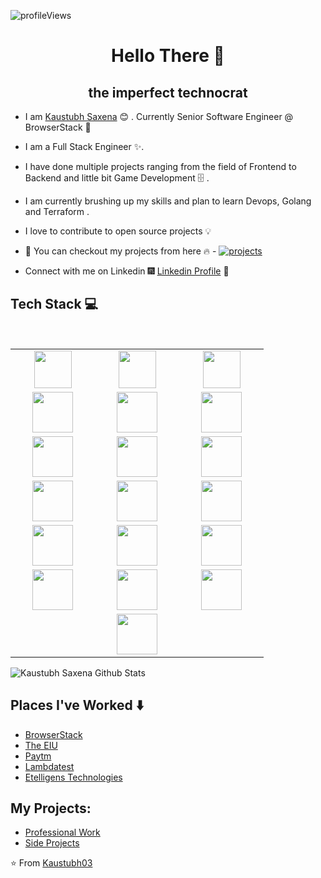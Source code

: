 ![profileViews](https://en3zcgi7b3erui3.m.pipedream.net/?username=kaustubh03)

<h1 align="center"> Hello There 👋 </h1>
<h2 align="center"> the imperfect technocrat </h2>

* I am [Kaustubh Saxena](https://www.kaustubh.dev/) :blush:	 . Currently Senior Software Engineer @ BrowserStack :satellite:

* I am a Full Stack Engineer :sparkles:.

* I have done multiple projects ranging from the field of Frontend to Backend and little bit Game Development :file_cabinet: .

* I am currently brushing up my skills and plan to learn Devops, Golang and Terraform .

* I love to  contribute to open source projects :bulb:

* :magnet: You can checkout my projects from here :fire: - [![projects](https://forthebadge.com/images/badges/check-it-out.svg)](http://kaustubh.dev)

* Connect with me on Linkedin :fireworks: [Linkedin Profile](https://www.linkedin.com/in/kaustubh-saxena-b953ba27/) :sparkler:


## Tech Stack :computer:

<br>
<table>
<tbody>
 <tr>
<td align="center" width="20%">

<img height=60px src="https://kaustubh.dev/img/js.5b546759.svg"> 
</td>

<td align="center" width="20%">

<img height=60px src="https://kaustubh.dev/img/python.5029bd34.svg"> 
</td>

<td align="center" width="20%">

<img height=60px src="https://kaustubh.dev/img/php.89d81358.svg"> 
</td>
</tr>

<tr>
<td align="center" width="20%">

<img height=65px src="https://kaustubh.dev/img/react.366d288b.svg"> 
</td>

<td align="center" width="20%">
<img height=65px src="https://git-scm.com/images/logos/downloads/Git-Logo-2Color.png"> 
</td>

<td align="center" width="20%">
<img height=65px src="https://kaustubh.dev/img/vue.3d18d65c.svg"> 
</td>
</tr>

<tr>
<td align="center" width="20%">
<img height=65px src="https://kaustubh.dev/img/html.5e025b38.svg"> 
</td>

<td align="center" width="20%">
<img height=65px src="https://kaustubh.dev/img/css_sass_scss.436fe529.svg"> 
</td>



<td align="center" width="20%">
<img height=65px src="https://kaustubh.dev/img/redux.3e3945f4.svg"> 
</td>
</tr>

<tr>
<td align="center" width="20%">
<img height=65px src="https://www.logolynx.com/images/logolynx/d5/d50b83324fb4fbab14cdfaf47409115b.jpeg"> 
</td>
<td align="center" width="20%">
    <img height=65px src="https://kaustubh.dev/img/typescript.3de182d2.svg"> 
</td>

<td align="center" width="20%">
<img height=65px src="https://i0.wp.com/www.complexsql.com/wp-content/uploads/2017/01/sql-logo.jpg?ssl=1"> 
</td>
</tr>

<tr>
    <td align="center" width="20%">
        <img height=65px src="https://kaustubh.dev/img/nextjs.6338e3b1.png"> 
    </td>
    <td align="center" width="20%">
        <img height=65px src="https://kaustubh.dev/img/nodejs.705b987e.svg"> 
    </td>
    <td align="center" width="20%">
        <img height=65px src="https://kaustubh.dev/img/graphql.e70025e8.svg"> 
    </td>
  </tr>
  <tr>
    <td align="center" width="20%"> 
        <img height=65px src="https://kaustubh.dev/img/illustration.6e78f383.svg"> 
    </td>
    <td align="center" width="20%">
        <img height=65px src="https://kaustubh.dev/img/laravel.bea042bc.svg"> 
    </td>
    <td align="center" width="20%">
        <img height=65px src="https://kaustubh.dev/img/codeignitor.510c5b6e.svg"> 
    </td>
</tr>
<tr>
  <td></td>
    <td align="center" width="20%">
        <img height=65px src="https://kaustubh.dev/img/yii2.cea65d0a.png"> 
    </td>
  <td></td>
</tr>
</tbody>
</table>


 
![Kaustubh Saxena Github Stats](https://github-readme-stats.vercel.app/api?username=kaustubh03&show_icons=true_color=fff&icon_color=79ff97&text_color=9f9f9f&bg_color=151515)

## Places I've Worked :arrow_down:
- [BrowserStack](https://browserstack.com)
- [The EIU](https://economistgroup.com)
- [Paytm](https://paytm.com)
- [Lambdatest](https://lambdatest.com)
- [Etelligens Technologies](https://etelligens.com)


## My Projects:
- [Professional Work](https://kaustubh.dev/projects)
- [Side Projects](https://kaustubh.dev/sideprojects)

:star: From [Kaustubh03](https://github.com/Kaustubh03/)
